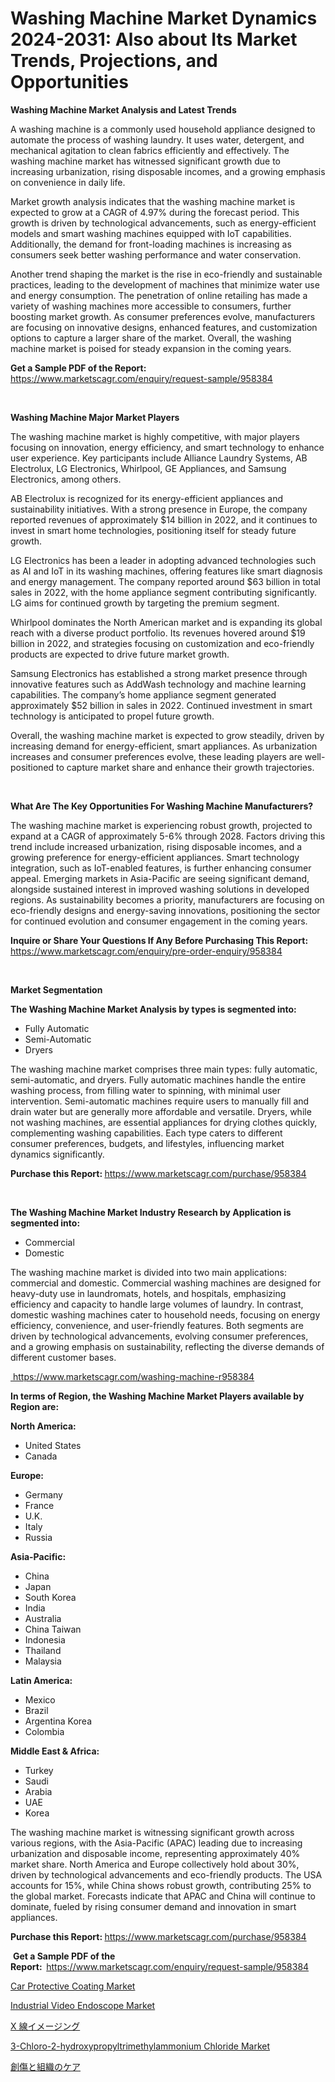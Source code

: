 <p><h1>Washing Machine Market Dynamics 2024-2031: Also about Its Market Trends, Projections, and Opportunities</h1></p><p><strong>Washing Machine Market Analysis and Latest Trends</strong></p>
<p><p>A washing machine is a commonly used household appliance designed to automate the process of washing laundry. It uses water, detergent, and mechanical agitation to clean fabrics efficiently and effectively. The washing machine market has witnessed significant growth due to increasing urbanization, rising disposable incomes, and a growing emphasis on convenience in daily life.</p><p>Market growth analysis indicates that the washing machine market is expected to grow at a CAGR of 4.97% during the forecast period. This growth is driven by technological advancements, such as energy-efficient models and smart washing machines equipped with IoT capabilities. Additionally, the demand for front-loading machines is increasing as consumers seek better washing performance and water conservation.</p><p>Another trend shaping the market is the rise in eco-friendly and sustainable practices, leading to the development of machines that minimize water use and energy consumption. The penetration of online retailing has made a variety of washing machines more accessible to consumers, further boosting market growth. As consumer preferences evolve, manufacturers are focusing on innovative designs, enhanced features, and customization options to capture a larger share of the market. Overall, the washing machine market is poised for steady expansion in the coming years.</p></p>
<p><strong>Get a Sample PDF of the Report:&nbsp;</strong> <a href="https://www.marketscagr.com/enquiry/request-sample/958384">https://www.marketscagr.com/enquiry/request-sample/958384</a></p>
<p>&nbsp;</p>
<p><strong>Washing Machine Major Market Players</strong></p>
<p><p>The washing machine market is highly competitive, with major players focusing on innovation, energy efficiency, and smart technology to enhance user experience. Key participants include Alliance Laundry Systems, AB Electrolux, LG Electronics, Whirlpool, GE Appliances, and Samsung Electronics, among others.</p><p>AB Electrolux is recognized for its energy-efficient appliances and sustainability initiatives. With a strong presence in Europe, the company reported revenues of approximately $14 billion in 2022, and it continues to invest in smart home technologies, positioning itself for steady future growth.</p><p>LG Electronics has been a leader in adopting advanced technologies such as AI and IoT in its washing machines, offering features like smart diagnosis and energy management. The company reported around $63 billion in total sales in 2022, with the home appliance segment contributing significantly. LG aims for continued growth by targeting the premium segment.</p><p>Whirlpool dominates the North American market and is expanding its global reach with a diverse product portfolio. Its revenues hovered around $19 billion in 2022, and strategies focusing on customization and eco-friendly products are expected to drive future market growth.</p><p>Samsung Electronics has established a strong market presence through innovative features such as AddWash technology and machine learning capabilities. The company’s home appliance segment generated approximately $52 billion in sales in 2022. Continued investment in smart technology is anticipated to propel future growth.</p><p>Overall, the washing machine market is expected to grow steadily, driven by increasing demand for energy-efficient, smart appliances. As urbanization increases and consumer preferences evolve, these leading players are well-positioned to capture market share and enhance their growth trajectories.</p></p>
<p>&nbsp;</p>
<p><strong>What Are The Key Opportunities For Washing Machine Manufacturers?</strong></p>
<p><p>The washing machine market is experiencing robust growth, projected to expand at a CAGR of approximately 5-6% through 2028. Factors driving this trend include increased urbanization, rising disposable incomes, and a growing preference for energy-efficient appliances. Smart technology integration, such as IoT-enabled features, is further enhancing consumer appeal. Emerging markets in Asia-Pacific are seeing significant demand, alongside sustained interest in improved washing solutions in developed regions. As sustainability becomes a priority, manufacturers are focusing on eco-friendly designs and energy-saving innovations, positioning the sector for continued evolution and consumer engagement in the coming years.</p></p>
<p><strong>Inquire or Share Your Questions If Any Before Purchasing This Report:</strong> <a href="https://www.marketscagr.com/enquiry/pre-order-enquiry/958384">https://www.marketscagr.com/enquiry/pre-order-enquiry/958384</a></p>
<p>&nbsp;</p>
<p><strong>Market Segmentation</strong></p>
<p><strong>The Washing Machine Market Analysis by types is segmented into:</strong></p>
<p><ul><li>Fully Automatic</li><li>Semi-Automatic</li><li>Dryers</li></ul></p>
<p><p>The washing machine market comprises three main types: fully automatic, semi-automatic, and dryers. Fully automatic machines handle the entire washing process, from filling water to spinning, with minimal user intervention. Semi-automatic machines require users to manually fill and drain water but are generally more affordable and versatile. Dryers, while not washing machines, are essential appliances for drying clothes quickly, complementing washing capabilities. Each type caters to different consumer preferences, budgets, and lifestyles, influencing market dynamics significantly.</p></p>
<p><strong>Purchase this Report:&nbsp;</strong><a href="https://www.marketscagr.com/purchase/958384">https://www.marketscagr.com/purchase/958384</a></p>
<p>&nbsp;</p>
<p><strong>The Washing Machine Market Industry Research by Application is segmented into:</strong></p>
<p><ul><li>Commercial</li><li>Domestic</li></ul></p>
<p><p>The washing machine market is divided into two main applications: commercial and domestic. Commercial washing machines are designed for heavy-duty use in laundromats, hotels, and hospitals, emphasizing efficiency and capacity to handle large volumes of laundry. In contrast, domestic washing machines cater to household needs, focusing on energy efficiency, convenience, and user-friendly features. Both segments are driven by technological advancements, evolving consumer preferences, and a growing emphasis on sustainability, reflecting the diverse demands of different customer bases.</p></p>
<p><a href="https://www.marketscagr.com/washing-machine-r958384">&nbsp;https://www.marketscagr.com/washing-machine-r958384</a></p>
<p><strong>In terms of Region, the Washing Machine Market Players available by Region are:</strong></p>
<p>
    <p> <strong> North America: </strong>
        <ul>
            <li>United States</li>
            <li>Canada</li>
        </ul>
        </p> 
    <p> <strong> Europe: </strong>
        <ul>
            <li>Germany</li>
            <li>France</li>
            <li>U.K.</li>
            <li>Italy</li>
            <li>Russia</li>
        </ul>
        </p> 
    <p> <strong> Asia-Pacific: </strong>
        <ul>
            <li>China</li>
            <li>Japan</li>
            <li>South Korea</li>
            <li>India</li>
            <li>Australia</li>
            <li>China Taiwan</li>
            <li>Indonesia</li>
            <li>Thailand</li>
            <li>Malaysia</li>
        </ul>
        </p> 
    <p> <strong> Latin America: </strong>
        <ul>
            <li>Mexico</li>
            <li>Brazil</li>
            <li>Argentina Korea</li>
            <li>Colombia</li>
        </ul>
        </p> 
    <p> <strong> Middle East & Africa: </strong>
        <ul>
            <li>Turkey</li>
            <li>Saudi</li>
            <li>Arabia</li>
            <li>UAE</li>
            <li>Korea</li>
        </ul>
    </p>
    </p>
<p><p>The washing machine market is witnessing significant growth across various regions, with the Asia-Pacific (APAC) leading due to increasing urbanization and disposable income, representing approximately 40% market share. North America and Europe collectively hold about 30%, driven by technological advancements and eco-friendly products. The USA accounts for 15%, while China shows robust growth, contributing 25% to the global market. Forecasts indicate that APAC and China will continue to dominate, fueled by rising consumer demand and innovation in smart appliances.</p></p>
<p><strong>Purchase this Report: </strong><a href="https://www.marketscagr.com/purchase/958384">https://www.marketscagr.com/purchase/958384</a></p>
<p>&nbsp;<strong>Get a Sample PDF of the Report:&nbsp;&nbsp;</strong><a href="https://www.marketscagr.com/enquiry/request-sample/958384">https://www.marketscagr.com/enquiry/request-sample/958384</a></p>
<p><strong></strong></p>
<p><p><a href="https://www.linkedin.com/pulse/exploring-car-protective-coating-market-dynamics-global-trends-n1aff?trackingId=jRUsksx0SLyJJ28aBluMUw%3D%3D">Car Protective Coating Market</a></p><p><a href="https://www.linkedin.com/pulse/in-depth-analysis-global-industrial-video-endoscope-market-scope-a5jxf?trackingId=MobkACRlRdOIwC4N%2BAsT1w%3D%3D">Industrial Video Endoscope Market</a></p><p><a href="https://medium.com/@leigh4852023/x-ray-imaging-market-%E3%81%AF-%E3%82%B3%E3%82%B9%E3%83%88%E7%AE%A1%E7%90%86%E3%81%A8%E5%8A%B9%E7%8E%87%E5%90%91%E4%B8%8A%E3%82%92%E5%84%AA%E5%85%88%E3%81%97%E3%81%BE%E3%81%99-%E3%81%95%E3%82%89%E3%81%AB-%E5%A0%B1%E5%91%8A%E6%9B%B8%E3%81%AF%E5%B8%82%E5%A0%B4%E3%81%AE%E9%9C%80%E8%A6%81%E9%9D%A2%E3%81%A8%E4%BE%9B%E7%B5%A6%E9%9D%A2%E3%81%AE%E4%B8%A1%E6%96%B9%E3%82%92%E3%82%AB%E3%83%90%E3%83%BC%E3%81%97%E3%81%A6%E3%81%84%E3%81%BE%E3%81%99-x-ray-imaging-%E5%B8%82%E5%A0%B4%E3%81%AF-2024-%E3%81%8B%E3%82%89-3144db91164a">X 線イメージング</a></p><p><a href="https://github.com/gulaimolin/Market-Research-Report-List-6/blob/main/3-chloro-2-hydroxypropyltrimethylammonium-chloride-market.md">3-Chloro-2-hydroxypropyltrimethylammonium Chloride Market</a></p><p><a href="https://medium.com/@leigh4852023/wound-tissue-care-market-%E3%81%AE%E3%82%B0%E3%83%AD%E3%83%BC%E3%83%90%E3%83%AB%E5%B8%82%E5%A0%B4%E6%A6%82%E8%A6%81%E3%81%AF-%E4%B8%96%E7%95%8C%E3%81%8A%E3%82%88%E3%81%B3%E4%B8%BB%E8%A6%81%E5%B8%82%E5%A0%B4%E3%81%AB%E3%81%8A%E3%81%91%E3%82%8B%E6%A5%AD%E7%95%8C%E3%81%AB%E5%BD%B1%E9%9F%BF%E3%82%92%E4%B8%8E%E3%81%88%E3%82%8B%E4%B8%BB%E8%A6%81%E3%81%AA%E3%83%88%E3%83%AC%E3%83%B3%E3%83%89%E3%81%AB%E3%81%A4%E3%81%84%E3%81%A6-%E7%8B%AC%E8%87%AA%E3%81%AE%E8%A6%96%E7%82%B9%E3%82%92%E6%8F%90%E4%BE%9B%E3%81%97%E3%81%BE%E3%81%99-5abce35e5e29">創傷と組織のケア</a></p></p>